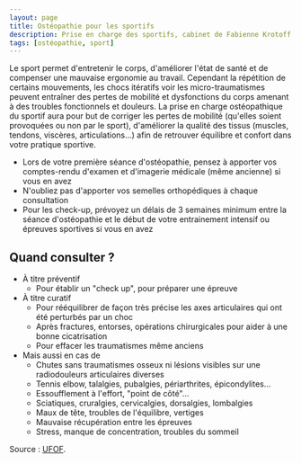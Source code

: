 ```yaml
---
layout: page
title: Ostéopathie pour les sportifs
description: Prise en charge des sportifs, cabinet de Fabienne Krotoff 75015 Paris - 01 45 31 98 48
tags: [ostéopathie, sport]
---
```


Le sport permet d'entretenir le corps, d'améliorer l'état de santé et de compenser une mauvaise ergonomie au travail. Cependant la répétition de certains mouvements, les chocs itératifs voir les micro-traumatismes peuvent entraîner des pertes de mobilité et dysfonctions du corps amenant à des troubles fonctionnels et douleurs. La prise en charge ostéopathique du sportif aura pour but de corriger les pertes de mobilité (qu'elles soient provoquées ou non par le sport), d'améliorer la qualité des tissus (muscles, tendons, viscères, articulations...) afin de retrouver équilibre et confort dans votre pratique sportive.

- Lors de votre première séance d'ostéopathie, pensez à apporter vos comptes-rendu d'examen et d'imagerie médicale (même ancienne) si vous en avez
- N'oubliez pas d'apporter vos semelles orthopédiques à chaque consultation
- Pour les check-up, prévoyez un délais de 3 semaines minimum entre la séance d'ostéopathie et le début de votre entrainement intensif ou épreuves sportives si vous en avez

## Quand consulter ?

- À titre préventif
  - Pour établir un "check up", pour préparer une épreuve
- À titre curatif
  - Pour rééquilibrer de façon très précise les axes articulaires qui ont été perturbés par un choc
  - Après fractures, entorses, opérations chirurgicales pour aider à une bonne cicatrisation
  - Pour effacer les traumatismes même anciens
- Mais aussi en cas de
  - Chutes sans traumatismes osseux ni lésions visibles sur une radiodouleurs articulaires diverses
  - Tennis elbow, talalgies, pubalgies, périarthrites, épicondylites...
  - Essoufflement à l'effort, "point de côté"...
  - Sciatiques, cruralgies, cervicalgies, dorsalgies, lombalgies
  - Maux de tête, troubles de l'équilibre, vertiges
  - Mauvaise récupération entre les épreuves
  - Stress, manque de concentration, troubles du sommeil

Source : [UFOF](http://www.osteofrance.com/osteopathie/sport/).
